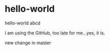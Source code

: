# hello-world
hello-world abcd

I am using the GitHub, too late for me...yes, it is.

new change in master
